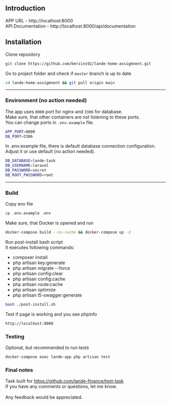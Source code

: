## Introduction
APP URL - http://localhost:8000 \
API Documentation - http://localhost:8000/api/documentation

## Installation

Clone repository
```bash
git clone https://github.com/berzins92/lande-home-assigmnent.git
```

Go to project folder and check if `master` branch is up to date
```bash
cd lande-home-assigmnent && git pull origin main
```
___
### Environment (no action needed)

The app uses `8000` port for nginx and `3306` for database.\
Make sure, that other containers are not listening to these ports.\
You can change ports in `.env.example` file.
```bash
APP_PORT=8000
DB_PORT=3306
```
In .env.example file, there is default database connection configuration. Adjust it or use default (no action needed).
```bash
DB_DATABASE=lande-task
DB_USERNAME=laravel
DB_PASSWORD=secret
DB_ROOT_PASSWORD=root
```
___

### Build
Copy env file
```bash
cp .env.example .env
```

Make sure, that Docker is opened and run
```bash
docker-compose build --no-cache && docker-compose up -d
```

Run post-install bash script\
It executes following commands:
- composer install
- php artisan key:generate
- php artisan migrate --force
- php artisan config:clear
- php artisan config:cache
- php artisan route:cache
- php artisan optimize
- php artisan l5-swagger:generate
```bash
bash ./post-install.sh 
```

Test if page is working and you see phpinfo
```bash
http://localhost:8000
```

### Testing
Optional, but recommended to run tests
```bash
docker-compose exec lande-app php artisan test
```

### Final notes
Task built for https://github.com/lande-finance/test-task \
If you have any comments or questions, let me know.\
\
Any feedback would be appreciated.
